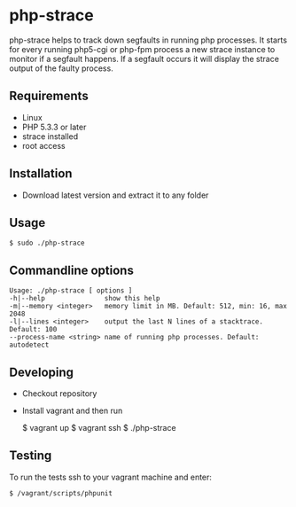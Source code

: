 php-strace
==========

php-strace helps to track down segfaults in running php processes. It starts for every running php5-cgi or php-fpm process a new strace instance to monitor if
a segfault happens. If a segfault occurs it will display the strace output of the faulty process.

Requirements
------------

* Linux
* PHP 5.3.3 or later
* strace installed
* root access


Installation
------------

* Download latest version and extract it to any folder

Usage
----------------------

    $ sudo ./php-strace


Commandline options
-------------------

    Usage: ./php-strace [ options ]
    -h|--help               show this help
    -m|--memory <integer>   memory limit in MB. Default: 512, min: 16, max 2048
    -l|--lines <integer>    output the last N lines of a stacktrace. Default: 100
    --process-name <string> name of running php processes. Default: autodetect


Developing
----------

* Checkout repository
* Install vagrant and then run

    $ vagrant up
    $ vagrant ssh
    $ ./php-strace


Testing
-------

To run the tests ssh to your vagrant machine and enter:

    $ /vagrant/scripts/phpunit
